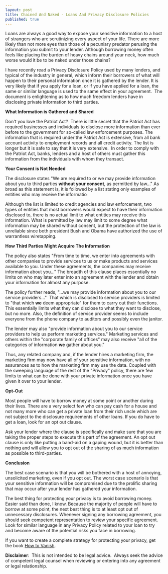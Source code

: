 ```yaml
---
layout: post
title: Chained And Naked - Loans And Privacy Disclosure Policies
published: true
---
```

<p>Loans are always a good way to expose your sensitive information to a host of strangers who are scrutinizing every aspect of your life.  There are more likely than not more eyes than those of a pecuniary predator perusing the information you submit to your lender.  Although borrowing money often feels like placing the burden of heavy chains around your neck, how much worse would it be to be naked under those chains?</p>
<p>I have recently read a Privacy Disclosure Policy used by many lenders, and typical of the industry in general, which inform their borrowers of what will happen to their personal information once it is gathered by the lender.  It is very likely that if you apply for a loan, or if you have applied for a loan, the same or similar language is used to the same effect in your agreement.  The document is enlightening as to how much freedom lenders have in disclosing private information to third parties.</p>
<p><strong>What Information is Gathered and Shared</strong></p>
<p>Don't you love the Patriot Act?  There is little secret that the Patriot Act has required businesses and individuals to disclose more information than ever before to the government for so-called law enforcement purposes.  The information that is required under the Patriot Act is extensive, from all bank account activity to employment records and all credit activity.  The list is longer but it is safe to say that it is very extensive.  In order to comply with the Patriot Act, banks, lenders and a host of others must gather this information from the individuals with whom they transact.</p>
<p><strong>Your Consent is Not Needed</strong></p>
<p>The disclosure states "We are required to or we may provide information about you to third parties <strong>without your consent</strong>, as permitted by law..."  As broad as this statement is, it is followed by a list stating only examples of entities who may receive the informatio</p>
<p>Although the list is limited to credit agencies and law enforcement, two types of entities that most borrowers would expect to have their information disclosed to, there is no actual limit to what entities may receive this information. What is permitted by law may limit to some degree what information may be shared without consent, but the protection of the law is unreliable since both president Bush and Obama have authorized the use of warrantless wiretapping.</p>
<p><strong>How Third Parties Might Acquire The Information</strong></p>
<p>The policy also states "From time to time, we enter into agreements with other companies to provide services to us or make products and services available to you.  Under these agreements, the companies may receive information about you..."  The breadth of this clause places essentially no limits on who may later enter into an agreement with the lender and obtain your information for almost any purpose.</p>
<p>The policy further reads, "...we may provide information about you to our service providers..."  That which is disclosed to service providers is limited to "that which <strong>we</strong> deem appropriate" for them to carry out their functions.  This essentially limits what they can disclose to what they want to disclose, but no more. Also, the definition of service provider seems to include everyone from the phone company to auditors and possibly even the janitor.</p>
<p>The lender may also "provide information about you to our service providers to help us perform marketing services." Marketing services and others within the "corporate family of offices" may also receive "all of the categories of information <strong>we</strong> gather about you."</p>
<p>Thus, any related company and, if the lender hires a marketing firm, the marketing firm may now have all of your sensitive information, with no assurances as to how the marketing firm may use the data. Coupled with the sweeping language of the rest of the "Privacy" policy, there are few limits to what can be done with your private information once you have given it over to your lender.</p>
<p><strong>Opt-Out</strong></p>
<p>Most people will have to borrow money at some point or another during their lives.  There are a very select few who can pay cash for a house and not many more who can get a private loan from their rich uncle which are not subject to the disclosure requirements of other loans.  If you do have to get a loan, look for an opt out clause.</p>
<p>Ask your lender where the clause is specifically and make sure that you are taking the proper steps to execute this part of the agreement. An opt out clause is only like putting a band-aid on a gaping wound, but it is better than nothing and will allow you to opt out of the sharing of as much information as possible to third-parties.</p>
<p><strong>Conclusion</strong></p>
<p>The best case scenario is that you will be bothered with a host of annoying, unsolicited marketing, even if you opt out. The worst case scenario is that your sensitive information will be compromised due to the prolific sharing that may occur after your lender has gathered your information.</p>
<p>The best thing for protecting your privacy is to avoid borrowing money. Easier said than done, I know. Because the majority of people will have to borrow at some point, the next best thing is to at least opt out of unnecessary disclosures. Whenever signing any borrowing agreement, you should seek competent representation to review your specific agreement. Look for similar language in any Privacy Policy related to your loan to try and become aware of the potential risks you face in borrowing.</p>
<p>If you want to create a complete strategy for protecting your privacy, get the book <a href="http://www.howtovanish.com/HTVBook">How to Vanish</a>.</p>
<p><strong>Disclaimer</strong>:  This is not intended to be legal advice.  Always seek the advice of competent legal counsel when reviewing or entering into any agreement or legal relationship.</p>

